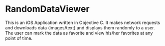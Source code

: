 # RandomDataViewer
This is an iOS Application written in Objective C. It makes network requests and downloads data (images/text) and displays them randomly to a user. The user can mark the data as favorite and view his/her favorites at any point of time.
